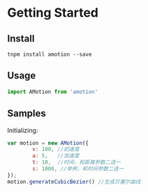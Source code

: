 # Getting Started

## Install

```shell
tnpm install amotion --save
```

## Usage

```javascript
import AMotion from 'amotion'
```

## Samples

Initializing:

```javascript
var motion = new AMotion({
        v: 100, //初速度
        a: 5,	//加速度
        t: 10,	//时间，和距离参数二选一
        s: 1000, //举例，和时间参数二选一
});
motion.generateCubicBezier() //生成贝塞尔曲线
```